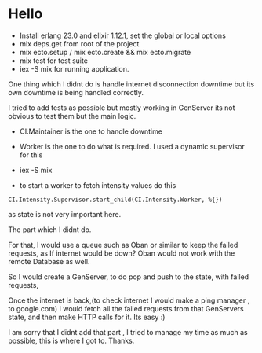 # Hello


 - Install erlang 23.0 and elixir 1.12.1, set the global or local options
 - mix deps.get from root of the project
 - mix ecto.setup / mix ecto.create && mix ecto.migrate
 - mix test for test suite
 - iex -S mix for running application.



One thing which I didnt do is handle internet disconnection downtime but its own downtime is being handled correctly.

I tried to add tests as possible but mostly working in GenServer its not obvious to test them but the main logic.

- CI.Maintainer is the one to handle downtime
- Worker is the one to do what is required. I used a dynamic supervisor for this

- iex -S mix
-  to start a worker to fetch intensity values do this

`CI.Intensity.Supervisor.start_child(CI.Intensity.Worker, %{})`

as state is not very important here.


The part which I didnt do.

For that, I would use a queue such as Oban or similar to keep the failed requests, as If internet would be down? Oban would not work with the remote Database as well.

So I would create a GenServer, to do pop and push to the state, with failed requests, 

Once the internet is back,(to check internet I would make a ping manager , to google.com) I would fetch all the failed requests from that GenServers state, and then make HTTP calls for it. Its easy :)

I am sorry that I didnt add that part , I tried to manage my time as much as possible, this is where I got to. Thanks.